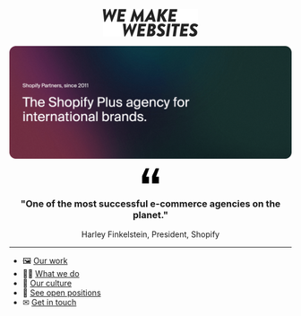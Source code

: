 <div align="center">

[![We Make Websites](/profile/logo.png)](https://www.wemakewebsites.com/)

![The Shopify Plus agency for international brands](/profile/header.png)

![Quote mark](/profile/quote.png)

### "One of the most successful e-commerce agencies on the planet."

Harley Finkelstein, President, Shopify

---

</div>

* 🖼 [Our work](https://www.wemakewebsites.com/shopify-plus-portfolio)
* 👩‍💻 [What we do](https://www.wemakewebsites.com/shopify-services)
* 🥂 [Our culture](https://www.wemakewebsites.com/about)
* 🤝 [See open positions](https://www.wemakewebsites.com/about#open-positions)
* ✉ [Get in touch](https://www.wemakewebsites.com/contact)
